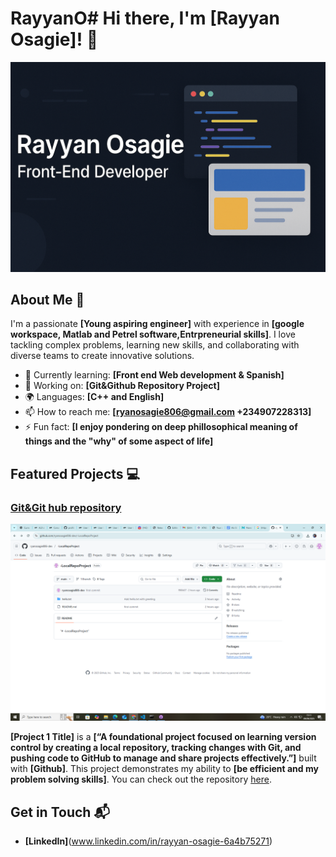 # RayyanO# Hi there, I'm [Rayyan Osagie]! 👋

![Banner Image](https://github.com/ryanosagie806-dev/RayyanO/blob/main/Git%20hub%20profile.png)

## About Me 🚀

I'm a passionate **[Young aspiring engineer]** with experience in **[google workspace, Matlab and Petrel software,Entrpreneurial skills]**. I love tackling complex problems, learning new skills, and collaborating with diverse teams to create innovative solutions.

- 🌱 Currently learning: **[Front end Web development & Spanish]**
- 🔭 Working on: **[Git&Github Repository Project]**
- 🌍 Languages: **[C++ and English]**
- 📫 How to reach me: **[ryanosagie806@gmail.com +234907228313]**
- ⚡ Fun fact: **[I enjoy pondering on deep phillosophical meaning of things and the "why" of some  aspect of life]**



## Featured Projects 💻

### [Git&Git hub repository](https://github.com/ryanosagie806-dev/-LocalRepoProject)

![Project 1 Screenshot](https://github.com/ryanosagie806-dev/RayyanO/blob/main/Screenshot%20(16).png)

**[Project 1 Title]** is a **[“A foundational project focused on learning version control by creating a local repository, tracking changes with Git, and pushing code to GitHub to manage and share projects effectively.”]** built with **[Github]**. This project demonstrates my ability to **[be efficient and my problem solving skills]**. You can check out the repository [here](https://github.com/ryanosagie806-dev/-LocalRepoProject).


## Get in Touch 📬

- **[LinkedIn]**(www.linkedin.com/in/rayyan-osagie-6a4b75271)



